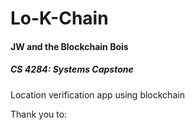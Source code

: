 <h1>Lo-K-Chain</h1>  
<h4>JW and the Blockchain Bois</h4>    
<h5>CS 4284: Systems Capstone</h5>  

Location verification app using blockchain  


Thank you to:  

